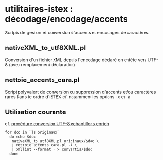 utilitaires-istex : décodage/encodage/accents
=============================================

Scripts de gestion et conversion d'accents et encodages de caractères.

nativeXML_to_utf8XML.pl
-----------------------
Conversion d'un fichier XML depuis l'encodage déclaré en entête vers UTF-8 (avec remplacement déclaration)

nettoie_accents_cara.pl
-----------------------
Script polyvalent de conversion ou suppression d'accents et/ou caractères rares
Dans le cadre d'ISTEX cf. notamment les options -x et -a

Utilisation courante
---------------------

cf.  [procédure conversion UTF-8 échantillons enrich](https://wiki.inist.fr/_media/applis/istex/enrichissement/procedure_harmonisation_envois_partenaires_enrichissement.pdf?id=applis%3Aistex%3Aenrichissement)


    for doc in `ls originaux`
      do echo $doc
       nativeXML_to_utf8XML.pl originaux/$doc \
       | nettoie_accents_cara.pl -x \
       | xmllint --format - > convertis/$doc
      done

